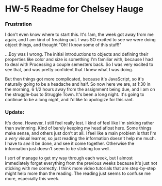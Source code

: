 # HW-5 Readme for Chelsey Hauge

### Frustration

I don't even know where to start this. It's 1am, the week got away from me again, and I am kind of freaking out.
I was SO excited to see we were doing object things, and thought "Oh! I know some of this stuff!"

...Boy was I wrong. The initial introductions to objects and defining their properties like color and size is something I'm familiar with, because I had to deal with Processing a couple semesters back. So I was very excited to see that, and was pretty confident that I knew what I was doing.

But then things got more complicated, because it's JavaScript, so it's naturally going to be a headache and half. So now here we are, at 1:30 in the morning, 6 1/2 hours away from the assignment being due, and I am on the struggle-bus to Struggle Town. It's been a long night. It's going to continue to be a long night, and I'd like to apologize for this rant.


### Update:
It's done. However, I still feel really lost. I kind of feel like I'm sinking rather than swimming. Kind of barely keeping my head afloat here. Some things make sense, and others just don't at all. I feel like a main problem is that I'm a *very* visual learner, so just reading the information doesn't help me much. I have to *see* it be done, and see it come together. Otherwise the information just doesn't seem to be sticking too well.

I sort of manage to get my way through each week, but I almost immediately forget everything from the previous weeks because it's just not sticking with me correctly. I think more video tutorials that are step-by-step might help more than the reading. The reading just seems to confuse me more, especially this week.
